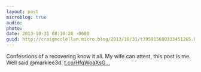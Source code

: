 ```yaml
---
layout: post
microblog: true
audio: 
photo: 
date: 2013-10-31 08:10:28 -0600
guid: http://craigmcclellan.micro.blog/2013/10/31/t395915680333451265.html
---
```

Confessions of a recovering know it all. My wife can attest, this post is me. Well said @marklee3d.  [t.co/HfqWoaXsG...](http://t.co/HfqWoaXsGp)
